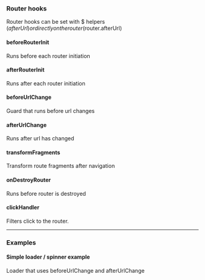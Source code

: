 <script>
    import Example from '#cmp/Example.svelte'
</script>

### Router hooks
Router hooks can be set with $ helpers ($afterUrl) or directly on the router ($router.afterUrl)


#### beforeRouterInit
Runs before each router initiation

#### afterRouterInit
Runs after each router initiation

#### beforeUrlChange
Guard that runs before url changes
<Example path="../example" title="Hooks"/>

#### afterUrlChange
Runs after url has changed

#### transformFragments
Transform route fragments after navigation

#### onDestroyRouter
Runs before router is destroyed

#### clickHandler
Filters click to the router.
 <!-- The hook is a an object with the following properties.
- `elem: HTMLElement`: Specifies an HTMLElement that the router will use for its `click/keydown` event listener. By default the value is the parent element.
- `callback: (event: KeyboardEvent|MouseEvent, href: String) => String | false`: Return false to ignore the click / keypress or return a href to be navigated to. -->

<!-- todo -->

---

### Examples

#### Simple loader / spinner example
Loader that uses beforeUrlChange and afterUrlChange
<Example path="../example.loader" title="Hooks"/>